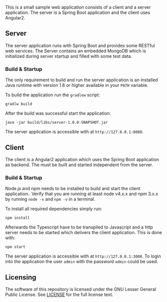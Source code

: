 
This is a small sample web application consists of a client and a server 
application. The server is a Spring Boot application and the client
uses Angular2.

## Server

The server application runs with Spring Boot and provides some RESTful
web services. The Server contains an embedded MongoDB which is initialized
during server startup and filled with some test data.

### Build & Startup

The only requirement to build and run the server application is an 
installed Java runtime with version 1.8 or higher available in your
`PATH` variable.

To build the application run the `gradlew` script:

```
gradlw build
```

After the build was successful start the application:

```
java -jar build/libs/server-1.0.0-SNAPSHOT.jar
```

The server application is accessible with at `http://127.0.0.1:8080`.

## Client

The client is a Angular2 application which uses the Spring Boot application
as backend. The must be built and started independent from the server. 

### Build & Startup

Node.js and npm needs to be installed to build and start the client
application.. Verify that you are running at least node v4.x.x and 
npm 3.x.x by running `node -v` and `npm -v` in a terminal. 

To install all required dependencies simply run:

```
npm install
```

Afterwards the Typescript have to be transpiled to Javascript and a 
http server needs to be started which delivers the client application. 
This is done with:

```
npm start
```

The server application is accessible with at `http://127.0.0.1:3000`. To
login into the application the user `admin` with the password `admin` 
could be used.

## Licensing
The software of this repository is licensed under the GNU Lesser General 
Public License. See [LICENSE](https://github.com/nerdcoding/angular2-spring-boot/blob/master/LICENSE) 
for the full license text.